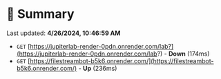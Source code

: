 # 📖 Summary
Last updated: **4/26/2024, 10:46:59 AM**

- `GET` [https://jupiterlab-render-0pdn.onrender.com/lab?](https://jupiterlab-render-0pdn.onrender.com/lab?) - **Down** (174ms)
- `GET` [https://filestreambot-b5k6.onrender.com/](https://filestreambot-b5k6.onrender.com/) - **Up** (236ms)
